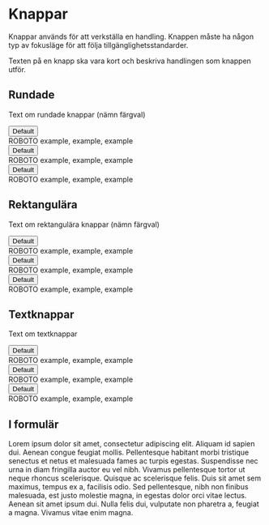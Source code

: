 # Knappar

Knappar används för att verkställa en handling. Knappen måste ha någon typ av fokusläge för att följa tillgänglighetsstandarder.

Texten på en knapp ska vara kort och beskriva handlingen som knappen utför.

## Rundade

Text om rundade knappar (nämn färgval)

<div class="example-block bg-light">
    <div class="example">
        <div>
            <button type="button" class="btn">Default</button>
        </div>
        <div>
            <span>ROBOTO</span>
            <span>example, example, example</span>        
        </div>
    </div>
    <div class="example">
        <div>
            <button type="button" class="btn">Default</button>
        </div>
        <div>
            <span>ROBOTO</span>
            <span>example, example, example</span>
        </div>
    </div>
    <div class="example">
        <div>
            <button type="button" class="btn">Default</button>
        </div>
        <div>
            <span>ROBOTO</span>
            <span>example, example, example</span>
        </div>
    </div>
</div>

## Rektangulära

Text om rektangulära knappar (nämn färgval)

<div class="example-block bg-light">
    <div class="example">
        <div>
            <button type="button" class="btn">Default</button>
        </div>
        <div>
            <span>ROBOTO</span>
            <span>example, example, example</span>        
        </div>
    </div>
    <div class="example">
        <div>
            <button type="button" class="btn">Default</button>
        </div>
        <div>
            <span>ROBOTO</span>
            <span>example, example, example</span>
        </div>
    </div>
    <div class="example">
        <div>
            <button type="button" class="btn">Default</button>
        </div>
        <div>
            <span>ROBOTO</span>
            <span>example, example, example</span>
        </div>
    </div>
</div>

## Textknappar

Text om textknappar

<div class="example-block bg-light">
    <div class="example">
        <div>
            <button type="button" class="btn">Default</button>
        </div>
        <div>
            <span>ROBOTO</span>
            <span>example, example, example</span>        
        </div>
    </div>
    <div class="example">
        <div>
            <button type="button" class="btn">Default</button>
        </div>
        <div>
            <span>ROBOTO</span>
            <span>example, example, example</span>
        </div>
    </div>
    <div class="example">
        <div>
            <button type="button" class="btn">Default</button>
        </div>
        <div>
            <span>ROBOTO</span>
            <span>example, example, example</span>
        </div>
    </div>
</div>

## I formulär

Lorem ipsum dolor sit amet, consectetur adipiscing elit. Aliquam id sapien dui. Aenean congue feugiat mollis. Pellentesque habitant morbi tristique senectus et netus et malesuada fames ac turpis egestas. Suspendisse nec urna in diam fringilla auctor eu vel nibh. Vivamus pellentesque tortor ut neque rhoncus scelerisque. Quisque ac scelerisque felis. Duis sit amet sem maximus, tempus ex a, facilisis odio. Sed pellentesque, nibh non finibus malesuada, est justo molestie magna, in egestas dolor orci vitae lectus. Aenean sit amet ipsum dui. Nulla felis dui, vulputate non pharetra a, feugiat a magna. Vivamus vitae enim magna.
